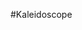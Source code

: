 #Kaleidoscope

<script src="processing.min.js"></script>
<canvas data-processing-sources="Kaleidoscope.pde"></canvas>
